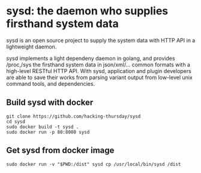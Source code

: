 sysd: the daemon who supplies firsthand system data
====

sysd is an open source project to supply the system data with HTTP API in a
lightweight daemon.

sysd implements a light dependeny daemon in golang, and provides /proc,/sys the
firsthand system data in json/xml/... common formats with a high-level RESTful
HTTP API. With sysd, application and plugin developers are able to save their
works from parsing variant output from low-level unix command tools, and
dependencies.


## Build sysd with docker

```
git clone https://github.com/hacking-thursday/sysd
cd sysd
sudo docker build -t sysd .
sudo docker run -p 80:8080 sysd
```

## Get sysd from docker image

```
sudo docker run -v "$PWD:/dist" sysd cp /usr/local/bin/sysd /dist
```
